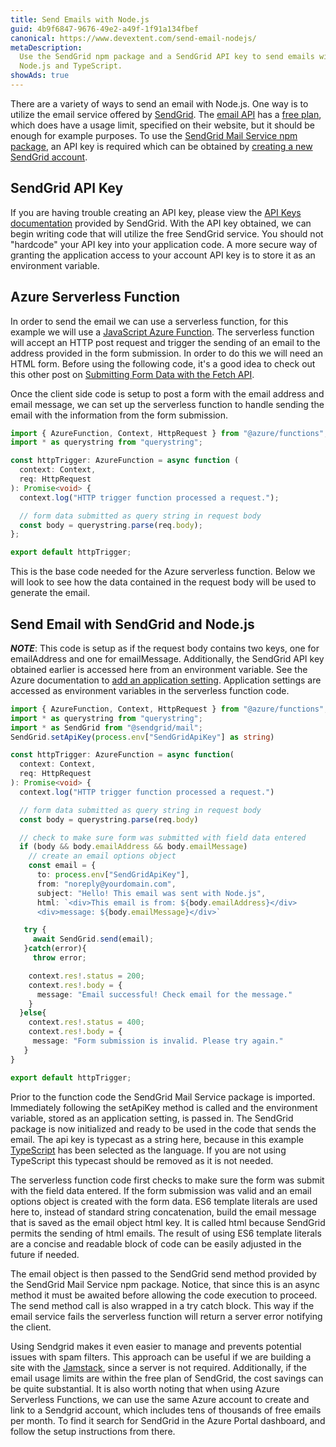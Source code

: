 ```yaml
---
title: Send Emails with Node.js
guid: 4b9f6847-9676-49e2-a49f-1f91a134fbef
canonical: https://www.devextent.com/send-email-nodejs/
metaDescription:
  Use the SendGrid npm package and a SendGrid API key to send emails with
  Node.js and TypeScript.
showAds: true
---
```


There are a variety of ways to send an email with Node.js. One way is to utilize
the email service offered by [SendGrid](https://sendgrid.com/). The
[email API](https://sendgrid.com/solutions/email-api/) has a
[free plan](https://sendgrid.com/pricing/), which does have a usage limit,
specified on their website, but it should be enough for example purposes. To use
the
[SendGrid Mail Service npm package](https://www.npmjs.com/package/@sendgrid/mail),
an API key is required which can be obtained by
[creating a new SendGrid account](https://signup.sendgrid.com/).

## SendGrid API Key

If you are having trouble creating an API key, please view the
[API Keys documentation](https://sendgrid.com/docs/ui/account-and-settings/api-keys/)
provided by SendGrid. With the API key obtained, we can begin writing code that
will utilize the free SendGrid service. You should not "hardcode" your API key
into your application code. A more secure way of granting the application access
to your account API key is to store it as an environment variable.

## Azure Serverless Function

In order to send the email we can use a serverless function, for this example we
will use a
[JavaScript Azure Function](https://docs.microsoft.com/en-us/azure/azure-functions/functions-reference-node).
The serverless function will accept an HTTP post request and trigger the sending
of an email to the address provided in the form submission. In order to do this
we will need an HTML form. Before using the following code, it's a good idea to
check out this other post on
[Submitting Form Data with the Fetch API](/fetch-api-post-formdata-object/).

Once the client side code is setup to post a form with the email address and
email message, we can set up the serverless function to handle sending the email
with the information from the form submission.

```typescript
import { AzureFunction, Context, HttpRequest } from "@azure/functions";
import * as querystring from "querystring";

const httpTrigger: AzureFunction = async function (
  context: Context,
  req: HttpRequest
): Promise<void> {
  context.log("HTTP trigger function processed a request.");

  // form data submitted as query string in request body
  const body = querystring.parse(req.body);
};

export default httpTrigger;
```

This is the base code needed for the Azure serverless function. Below we will
look to see how the data contained in the request body will be used to generate
the email.

## Send Email with SendGrid and Node.js

**_NOTE_**: This code is setup as if the request body contains two keys, one for
emailAddress and one for emailMessage. Additionally, the SendGrid API key
obtained earlier is accessed here from an environment variable. See the Azure
documentation to
[add an application setting](https://docs.microsoft.com/en-us/azure/azure-functions/functions-how-to-use-azure-function-app-settings).
Application settings are accessed as environment variables in the serverless
function code.

```typescript
import { AzureFunction, Context, HttpRequest } from "@azure/functions";
import * as querystring from "querystring";
import * as SendGrid from "@sendgrid/mail";
SendGrid.setApiKey(process.env["SendGridApiKey"] as string)

const httpTrigger: AzureFunction = async function(
  context: Context,
  req: HttpRequest
): Promise<void> {
  context.log("HTTP trigger function processed a request.")

  // form data submitted as query string in request body
  const body = querystring.parse(req.body)

  // check to make sure form was submitted with field data entered
  if (body && body.emailAddress && body.emailMessage)
    // create an email options object
    const email = {
      to: process.env["SendGridApiKey"],
      from: "noreply@yourdomain.com",
      subject: "Hello! This email was sent with Node.js",
      html: `<div>This email is from: ${body.emailAddress}</div>
      <div>message: ${body.emailMessage}</div>`

   try {
     await SendGrid.send(email);
   }catch(error){
     throw error;

    context.res!.status = 200;
    context.res!.body = {
      message: "Email successful! Check email for the message."
    }
  }else{
    context.res!.status = 400;
    context.res!.body = {
     message: "Form submission is invalid. Please try again."
   }
}

export default httpTrigger;
```

Prior to the function code the SendGrid Mail Service package is imported.
Immediately following the setApiKey method is called and the environment
variable, stored as an application setting, is passed in. The SendGrid package
is now initialized and ready to be used in the code that sends the email. The
api key is typecast as a string here, because in this example
[TypeScript](https://docs.microsoft.com/en-us/azure/azure-functions/functions-reference-node#typescript)
has been selected as the language. If you are not using TypeScript this typecast
should be removed as it is not needed.

The serverless function code first checks to make sure the form was submit with
the field data entered. If the form submission was valid and an email options
object is created with the form data. ES6 template literals are used here to,
instead of standard string concatenation, build the email message that is saved
as the email object html key. It is called html because SendGrid permits the
sending of html emails. The result of using ES6 template literals are a concise
and readable block of code can be easily adjusted in the future if needed.

The email object is then passed to the SendGrid send method provided by the
SendGrid Mail Service npm package. Notice, that since this is an async method it
must be awaited before allowing the code execution to proceed. The send method
call is also wrapped in a try catch block. This way if the email service fails
the serverless function will return a server error notifying the client.

Using Sendgrid makes it even easier to manage and prevents potential issues with
spam filters. This approach can be useful if we are building a site with the
[Jamstack](https://jamstack.org/), since a server is not required. Additionally,
if the email usage limits are within the free plan of SendGrid, the cost savings
can be quite substantial. It is also worth noting that when using Azure
Serverless Functions, we can use the same Azure account to create and link to a
Sendgrid account, which includes tens of thousands of free emails per month. To
find it search for SendGrid in the Azure Portal dashboard, and follow the setup
instructions from there.
